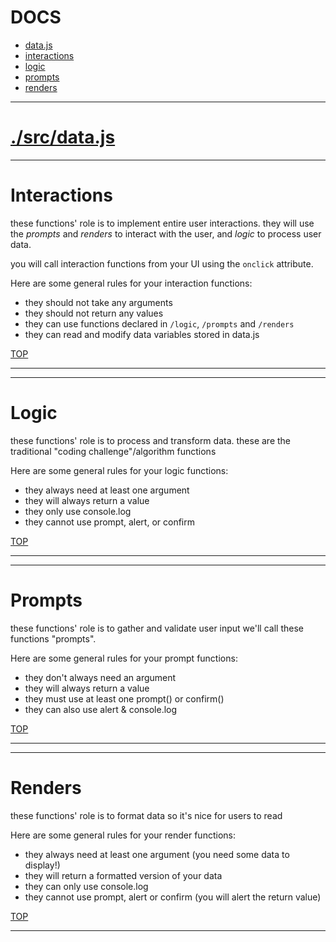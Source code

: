 <!-- BEGIN TITLE -->
# DOCS
<!-- END TITLE -->

<!-- BEGIN TOC -->
- [data.js](#srcdatajs)
- [interactions](#interactions)
- [logic](#logic)
- [prompts](#prompts)
- [renders](#renders)
<!-- END TOC -->



<!-- BEGIN DOCS -->

---

# [./src/data.js](./src/data.js)



---

# Interactions

these functions' role is to implement entire user interactions.
they will use the _prompts_ and _renders_ to interact with the user, and _logic_ to process user data.

you will call interaction functions from your UI using the `onclick` attribute.

Here are some general rules for your interaction functions:

- they should not take any arguments
- they should not return any values
- they can use functions declared in `/logic`, `/prompts` and `/renders`
- they can read and modify data variables stored in data.js


[TOP](#DOCS)

---


---

# Logic

these functions' role is to process and transform data. these are the traditional "coding challenge"/algorithm functions

Here are some general rules for your logic functions:

- they always need at least one argument
- they will always return a value
- they only use console.log
- they cannot use prompt, alert, or confirm


[TOP](#DOCS)

---


---

# Prompts

these functions' role is to gather and validate user input
we'll call these functions "prompts".

Here are some general rules for your prompt functions:

- they don't always need an argument
- they will always return a value
- they must use at least one prompt() or confirm()
- they can also use alert & console.log


[TOP](#DOCS)

---


---

# Renders

these functions' role is to format data so it's nice for users to read

Here are some general rules for your render functions:

- they always need at least one argument (you need some data to display!)
- they will return a formatted version of your data
- they can only use console.log
- they cannot use prompt, alert or confirm (you will alert the return value)


[TOP](#DOCS)

---
<!-- END DOCS -->